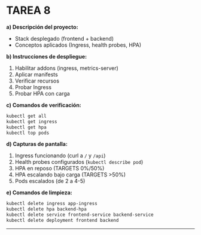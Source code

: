 
# TAREA 8 

**a) Descripción del proyecto:**
- Stack desplegado (frontend + backend)
- Conceptos aplicados (Ingress, health probes, HPA)

**b) Instrucciones de despliegue:**
1. Habilitar addons (ingress, metrics-server)
2. Aplicar manifests
3. Verificar recursos
4. Probar Ingress
5. Probar HPA con carga

**c) Comandos de verificación:**
```bash
kubectl get all
kubectl get ingress
kubectl get hpa
kubectl top pods
```

**d) Capturas de pantalla:**
1. Ingress funcionando (curl a `/` y `/api`)
2. Health probes configurados (`kubectl describe pod`)
3. HPA en reposo (TARGETS 0%/50%)
4. HPA escalando bajo carga (TARGETS >50%)
5. Pods escalados (de 2 a 4-5)

**e) Comandos de limpieza:**
```bash
kubectl delete ingress app-ingress
kubectl delete hpa backend-hpa
kubectl delete service frontend-service backend-service
kubectl delete deployment frontend backend
```

---